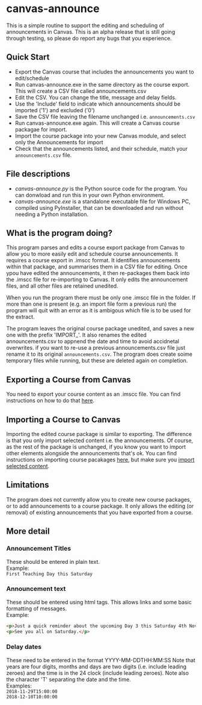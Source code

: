 # canvas-announce
This is a simple routine to support the editing and scheduling of announcements in Canvas. This is an alpha release that is still going through testing, so please do report any bugs that you experience.

## Quick Start
* Export the Canvas course that includes the announcements you want to edit/schedule
* Run canvas-announce.exe in the same directory as the course export. This will create a CSV file called announcements.csv
* Edit the CSV. You can change the title, message and delay fields.
* Use the 'Include' field to indicate which announcements should be imported ('1') and excluded ('0')
* Save the CSV file leaving the filename unchanged i.e. ```announcements.csv```
* Run canvas-announce.exe again. This will create a Canvas course packagae for import.
* Import the course package into your new Canvas module, and select only the Announcements for import
* Check that the announcements listed, and their schedule, match your ```announcements.csv``` file.  

## File descriptions  
* *canvas-announce.py* is the Python source code for the program. You can donwload and run this in your own Python environment.  
* *canvas-announce.exe* is a standalone executable file for Windows PC, compiled using PyInstaller, that can be downloaded and run without needing a Python installation.  

## What is the program doing?
This program parses and edits a course export package from Canvas to allow you to more easily edit and schedule course announcements. It requires a course export in .imscc format. It identifies announcements within that package, and summarises them in a CSV file for editing. Once ypou have edited the announcements, it then re-packages them back into the .imscc file for re-importing to Canvas. It only edits the announcement files, and all other files are retained unedited.  

When you run the program there must be only one .imscc file in the folder.  If more than one is present (e.g. an import file form a previous run) the program will quit with an error as it is ambigous which file is to be used for the extract.  

The program leaves the original course package unedited, and saves a new one with the prefix 'IMPORT_'. It also renames the edited announcements.csv to appnend the date and time to avoid accidnetal overwrites.  if you want to re-use a previous announcements.csv file just rename it to its original ```announcements.csv```. The program does create soime temporary files while running, but these are deleted again on completion.  

## Exporting a Course from Canvas
You need to export your course content as an .imscc file.  You can find instructions on how to do that [here](https://community.canvaslms.com/docs/DOC-12785-415241323).  

## Importing a Course to Canvas
Importing the edited course package is similar to exporting.  The difference is that you only import selected content i.e. the announcements. Of course, as the rest of the package is unchanged, if you know you want to import other elements alongside the announcements that's ok.  You can find instructions on importing course pacakages [here](https://community.canvaslms.com/docs/DOC-10713-67952724501), but make sure you [import selected content](https://community.canvaslms.com/docs/DOC-13101-4152497985). 

## Limitations
The program does not currently allow you to create new course packages, or to add announcements to a course package.  It only allows the editing (or removal) of existing announcements that you have exported from a course.

## More detail
### Announcement Titles
These should be entered in plain text.  
Example:  
```First Teaching Day this Saturday```
### Announcement text
These should be entered using html tags.  This allows links and some basic formatting of messages.  
Example:  
```html
<p>Just a quick reminder about the upcoming Day 3 this Saturday 4th November.  Please do try and download the files in advance of the class if you can.  We will begin at 10:15am as usual in 2Y5.</p>
<p>See you all on Saturday.</p>
```
### Delay dates
These need to be entered in the format YYYY-MM-DDTHH:MM:SS
Note that years are four digits, months and days are two digits (i.e. include leading zeroes) and the time is in the 24 clock (include leading zeroes). Note also the character 'T' separating the date and the time.  
Examples:  
```2018-11-29T15:00:00```  
```2018-12-10T10:00:00```
